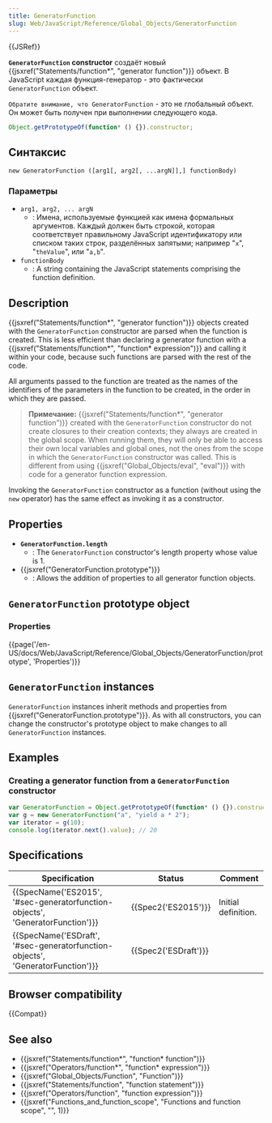 ```yaml
---
title: GeneratorFunction
slug: Web/JavaScript/Reference/Global_Objects/GeneratorFunction
---
```


{{JSRef}}

**`GeneratorFunction` constructor** создаёт новый {{jsxref("Statements/function*", "generator function")}} объект. В JavaScript каждая функция-генератор - это фактически `GeneratorFunction` объект.

`Обратите внимание, что GeneratorFunction` - это не глобальный объект. Он может быть получен при выполнении следующего кода.

```js
Object.getPrototypeOf(function* () {}).constructor;
```

## Синтаксис

```
new GeneratorFunction ([arg1[, arg2[, ...argN]],] functionBody)
```

### Параметры

- `arg1, arg2, ... argN`
  - : Имена, используемые функцией как имена формальных аргументов. Каждый должен быть строкой, которая соответствует правильному JavaScript идентификатору или списком таких строк, разделённых запятыми; например "`x`", "`theValue`", или "`a,b`".
- `functionBody`
  - : A string containing the JavaScript statements comprising the function definition.

## Description

{{jsxref("Statements/function*", "generator function")}} objects created with the `GeneratorFunction` constructor are parsed when the function is created. This is less efficient than declaring a generator function with a {{jsxref("Statements/function*", "function* expression")}} and calling it within your code, because such functions are parsed with the rest of the code.

All arguments passed to the function are treated as the names of the identifiers of the parameters in the function to be created, in the order in which they are passed.

> **Примечание:** {{jsxref("Statements/function*", "generator function")}} created with the `GeneratorFunction` constructor do not create closures to their creation contexts; they always are created in the global scope. When running them, they will only be able to access their own local variables and global ones, not the ones from the scope in which the `GeneratorFunction` constructor was called. This is different from using {{jsxref("Global_Objects/eval", "eval")}} with code for a generator function expression.

Invoking the `GeneratorFunction` constructor as a function (without using the `new` operator) has the same effect as invoking it as a constructor.

## Properties

- **`GeneratorFunction.length`**
  - : The `GeneratorFunction` constructor's length property whose value is 1.
- {{jsxref("GeneratorFunction.prototype")}}
  - : Allows the addition of properties to all generator function objects.

## `GeneratorFunction` prototype object

### Properties

{{page('/en-US/docs/Web/JavaScript/Reference/Global_Objects/GeneratorFunction/prototype', 'Properties')}}

## `GeneratorFunction` instances

`GeneratorFunction` instances inherit methods and properties from {{jsxref("GeneratorFunction.prototype")}}. As with all constructors, you can change the constructor's prototype object to make changes to all `GeneratorFunction` instances.

## Examples

### Creating a generator function from a `GeneratorFunction` constructor

```js
var GeneratorFunction = Object.getPrototypeOf(function* () {}).constructor;
var g = new GeneratorFunction("a", "yield a * 2");
var iterator = g(10);
console.log(iterator.next().value); // 20
```

## Specifications

| Specification                                                                  | Status               | Comment             |
| ------------------------------------------------------------------------------ | -------------------- | ------------------- |
| {{SpecName('ES2015', '#sec-generatorfunction-objects', 'GeneratorFunction')}}  | {{Spec2('ES2015')}}  | Initial definition. |
| {{SpecName('ESDraft', '#sec-generatorfunction-objects', 'GeneratorFunction')}} | {{Spec2('ESDraft')}} |                     |

## Browser compatibility

{{Compat}}

## See also

- {{jsxref("Statements/function*", "function* function")}}
- {{jsxref("Operators/function*", "function* expression")}}
- {{jsxref("Global_Objects/Function", "Function")}}
- {{jsxref("Statements/function", "function statement")}}
- {{jsxref("Operators/function", "function expression")}}
- {{jsxref("Functions_and_function_scope", "Functions and function scope", "", 1)}}
